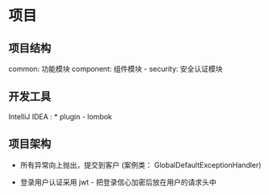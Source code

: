 # 项目

## 项目结构

common: 功能模块
component: 组件模块
    - security: 安全认证模块

## 开发工具

IntelliJ IDEA : 
    * plugin 
        - lombok

## 项目架构
* 所有异常向上抛出，提交到客户  (案例类： GlobalDefaultExceptionHandler) 

* 登录用户认证采用 jwt - 把登录信心加密后放在用户的请求头中
